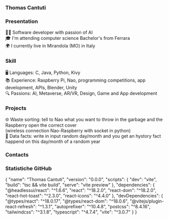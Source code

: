 ### **Thomas Cantuti**

<!--
**ThomasCantuti/ThomasCantuti** is a ✨ _special_ ✨ repository because its `README.md` (this file) appears on your GitHub profile.
-->

### Presentation
👨‍💻 Software developer with passion of AI  
🎓 I'm attending computer science Bachelor's from Ferrara  
🌍 I currently live in Mirandola (MO) in Italy  

### Skill
🖥️ Languages: C, Java, Python, Kivy  
📚 Experience: Raspberry Pi, Nao, programming competitions, app development, APIs, Blender, Unity  
🔍 Passions: AI, Metaverse, AR/VR, Design, Game and App development  

### Projects
🌐 Waste sorting: tell to Nao what you want to throw in the garbage and the Raspberry open the correct cover  
                  (wireless connection Nao-Raspberry with socket in python)  
🎲 Data facts: write in input random day/month and you get an hystory fact happend on this day/month of a random year  

### Contacts


### Statistiche GitHub
{
  "name": "Thomas Cantuti",
  "version": "0.0.0",
  "scripts": {
    "dev": "vite",
    "build": "tsc && vite build",
    "serve": "vite preview"
  },
  "dependencies": {
    "@headlessui/react": "^1.6.6",
    "react": "^18.2.0",
    "react-dom": "^18.2.0",
    "react-hot-toast": "^2.3.0",
    "react-icons": "^4.4.0"
  },
  "devDependencies": {
    "@types/react": "^18.0.17",
    "@types/react-dom": "^18.0.6",
    "@vitejs/plugin-react-refresh": "^1.3.1",
    "autoprefixer": "^10.4.8",
    "postcss": "^8.4.16",
    "tailwindcss": "^3.1.8",
    "typescript": "^4.7.4",
    "vite": "^3.0.7"
  }
}
